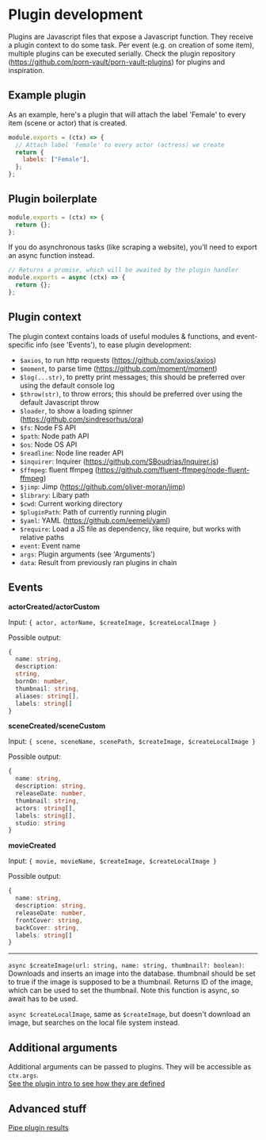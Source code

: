 # Plugin development

Plugins are Javascript files that expose a Javascript function.
They receive a plugin context to do some task.
Per event (e.g. on creation of some item), multiple plugins can be executed serially.
Check the plugin repository (https://github.com/porn-vault/porn-vault-plugins) for plugins and inspiration.

## Example plugin

As an example, here's a plugin that will attach the label 'Female' to every item (scene or actor) that is created.

```js
module.exports = (ctx) => {
  // Attach label 'Female' to every actor (actress) we create
  return {
    labels: ["Female"],
  };
};
```

## Plugin boilerplate

```js
module.exports = (ctx) => {
  return {};
};
```

If you do asynchronous tasks (like scraping a website), you'll need to export an async function instead.

```js
// Returns a promise, which will be awaited by the plugin handler
module.exports = async (ctx) => {
  return {};
};
```

## Plugin context

The plugin context contains loads of useful modules & functions, and event-specific info (see 'Events'), to ease plugin development:

- `$axios`, to run http requests (https://github.com/axios/axios)
- `$moment`, to parse time (https://github.com/moment/moment)
- `$log(...str)`, to pretty print messages; this should be preferred over using the default console log
- `$throw(str)`, to throw errors; this should be preferred over using the default Javascript throw
- `$loader`, to show a loading spinner (https://github.com/sindresorhus/ora)
- `$fs`: Node FS API
- `$path`: Node path API
- `$os`: Node OS API
- `$readline`: Node line reader API
- `$inquirer`: Inquirer (https://github.com/SBoudrias/Inquirer.js)
- `$ffmpeg`: fluent ffmpeg (https://github.com/fluent-ffmpeg/node-fluent-ffmpeg)
- `$jimp`: Jimp (https://github.com/oliver-moran/jimp)
- `$library`: Libary path
- `$cwd`: Current working directory
- `$pluginPath`: Path of currently running plugin
- `$yaml`: YAML (https://github.com/eemeli/yaml)
- `$require`: Load a JS file as dependency, like require, but works with relative paths
- `event`: Event name
- `args`: Plugin arguments (see 'Arguments')
- `data`: Result from previously ran plugins in chain

## Events

**actorCreated/actorCustom**

Input: `{ actor, actorName, $createImage, $createLocalImage }`

Possible output:

```typescript
{
  name: string,
  description:
  string,
  bornOn: number,
  thumbnail: string,
  aliases: string[],
  labels: string[]
}
```

**sceneCreated/sceneCustom**

Input: `{ scene, sceneName, scenePath, $createImage, $createLocalImage }`

Possible output:

```typescript
{
  name: string,
  description: string,
  releaseDate: number,
  thumbnail: string,
  actors: string[],
  labels: string[],
  studio: string
}
```

**movieCreated**

Input: `{ movie, movieName, $createImage, $createLocalImage }`

Possible output:

```typescript
{
  name: string,
  description: string,
  releaseDate: number,
  frontCover: string,
  backCover: string,
  labels: string[]
}
```

---

`async $createImage(url: string, name: string, thumbnail?: boolean)`: Downloads and inserts an image into the database. thumbnail should be set to true if the image is supposed to be a thumbnail.
Returns ID of the image, which can be used to set the thumbnail.
Note this function is async, so await has to be used.

`async $createLocalImage`, same as `$createImage`, but doesn't download an image, but searches on the local file system instead.

## Additional arguments

Additional arguments can be passed to plugins.
They will be accessible as `ctx.args`.  
[See the plugin intro to see how they are defined](/guides/plugins/plugins-intro)

## Advanced stuff

[Pipe plugin results](/guides/plugins/pipe-plugins)
